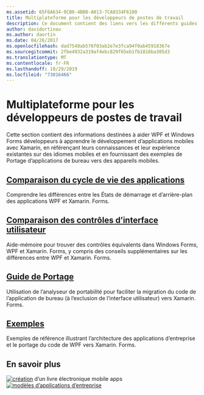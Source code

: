 ```yaml
---
ms.assetid: 65F6A634-9CB0-4BB8-A013-7CA0334F6100
title: Multiplateforme pour les développeurs de postes de travail
description: Ce document contient des liens vers les différents guides qui décrivent Xamarin. Forms pour les développeurs WPF et Windows Forms. Le contenu lié explore le cycle de vie de l’application, les contrôles d’interface utilisateur, le guidage des portages et des exemples.
author: davidortinau
ms.author: daortin
ms.date: 04/26/2017
ms.openlocfilehash: dad7548ab576f03ab2e7e3fca94f0ab45918367e
ms.sourcegitcommit: 2fbe4932a319af4ebc829f65eb1fb1816ba305d3
ms.translationtype: MT
ms.contentlocale: fr-FR
ms.lasthandoff: 10/29/2019
ms.locfileid: "73016466"
---
```

# <a name="cross-platform-for-desktop-developers"></a>Multiplateforme pour les développeurs de postes de travail

Cette section contient des informations destinées à aider WPF et Windows Forms développeurs à apprendre le développement d’applications mobiles avec Xamarin, en référençant leurs connaissances et leur expérience existantes sur des idiomes mobiles et en fournissant des exemples de Portage d’applications de bureau vers des appareils mobiles.

## <a name="app-lifecycle-comparisonlifecyclemd"></a>[Comparaison du cycle de vie des applications](lifecycle.md)

Comprendre les différences entre les États de démarrage et d’arrière-plan des applications WPF et Xamarin. Forms.

## <a name="ui-controls-comparisoncontrolsindexmd"></a>[Comparaison des contrôles d’interface utilisateur](controls/index.md)

Aide-mémoire pour trouver des contrôles équivalents dans Windows Forms, WPF et Xamarin. Forms, y compris des conseils supplémentaires sur les différences entre WPF et Xamarin. Forms.

## <a name="porting-guidanceportingmd"></a>[Guide de Portage](porting.md)

Utilisation de l’analyseur de portabilité pour faciliter la migration du code de l’application de bureau (à l’exclusion de l’interface utilisateur) vers Xamarin. Forms.

## <a name="samplessamplesmd"></a>[Exemples](samples.md)

Exemples de référence illustrant l’architecture des applications d’entreprise et le portage du code de WPF vers Xamarin. Forms.

## <a name="learn-more"></a>En savoir plus

[![création](images/creating-sml.png)](~/xamarin-forms/creating-mobile-apps-xamarin-forms/index.md) d’un livre électronique mobile apps [![modèles d’applications d’entreprise](images/enterprise-sml.png)](~/xamarin-forms/enterprise-application-patterns/index.md)
